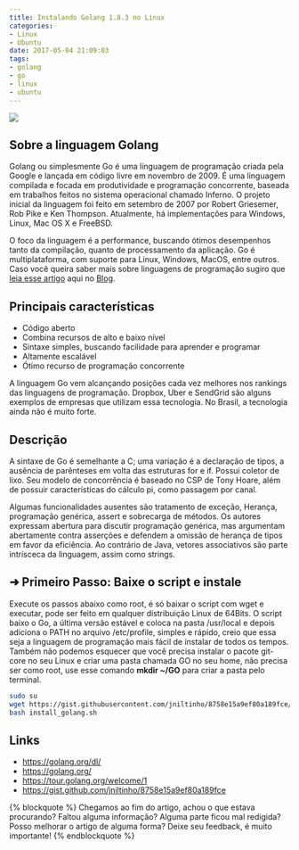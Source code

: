 ```yaml
---
title: Instalando Golang 1.8.3 no Linux
categories:
- Linux
- Ubuntu
date: 2017-05-04 21:09:03
tags:
- golang
- go
- linux
- ubuntu
---
```


![](/images/golang.png)

## Sobre a linguagem Golang

Golang ou simplesmente Go é uma linguagem de programação criada pela Google e lançada em código livre em novembro de 2009. É uma linguagem compilada e focada em produtividade e programação concorrente, baseada em trabalhos feitos no sistema operacional chamado Inferno. O projeto inicial da linguagem foi feito em setembro de 2007 por Robert Griesemer, Rob Pike e Ken Thompson.
Atualmente, há implementações para Windows, Linux, Mac OS X e FreeBSD.
<!-- more -->
O foco da linguagem é a performance, buscando ótimos desempenhos tanto da compilação, quanto de processamento da aplicação. Go é multiplataforma, com suporte para Linux, Windows, MacOS, entre outros.
Caso você queira saber mais sobre linguagens de programação sugiro que [leia esse artigo](/2017/05/linguagens-de-programacao/) aqui no [Blog](http://www.linuxpro.com.br).

## Principais características

  * Código aberto
  * Combina recursos de alto e baixo nível
  * Sintaxe simples, buscando facilidade para aprender e programar
  * Altamente escalável
  * Ótimo recurso de programação concorrente

A linguagem Go vem alcançando posições cada vez melhores nos rankings das linguagens de programação. Dropbox, Uber e SendGrid são alguns exemplos de empresas que utilizam essa tecnologia. No Brasil, a tecnologia ainda não é muito forte.

## Descrição

A sintaxe de Go é semelhante a C; uma variação é a declaração de tipos, a ausência de parênteses em volta das estruturas for e if. Possui coletor de lixo. Seu modelo de concorrência é baseado no CSP de Tony Hoare, além de possuir características do cálculo pi, como passagem por canal.

Algumas funcionalidades ausentes são tratamento de exceção, Herança, programação genérica, assert e sobrecarga de métodos. Os autores expressam abertura para discutir programação genérica, mas argumentam abertamente contra asserções e defendem a omissão de herança de tipos em favor da eficiência. Ao contrário de Java, vetores associativos são parte intrísceca da linguagem, assim como strings.

## **➜ Primeiro Passo:** Baixe o script e instale

Execute os passos abaixo como root, é só baixar o script com wget e executar, pode ser feito em qualquer distribuição Linux de 64Bits.
O script baixo o Go, a última versão estável e coloca na pasta /usr/local e depois adiciona o PATH no arquivo /etc/profile, simples e rápido, creio que essa seja a linguagem de programação mais fácil de instalar de todos os tempos.
Também não podemos esquecer que você precisa instalar o pacote git-core no seu Linux e criar uma pasta chamada GO no seu home, não precisa ser como root, use esse comando **mkdir ~/GO** para criar a pasta pelo terminal.



```bash Instalando Golang Linux
sudo su
wget https://gist.githubusercontent.com/jniltinho/8758e15a9ef80a189fce/raw/541bfba4033efabd77824df62e74025fc600de62/install_golang.sh
bash install_golang.sh
```

## Links

  * https://golang.org/dl/
  * https://golang.org/
  * https://tour.golang.org/welcome/1
  * https://gist.github.com/jniltinho/8758e15a9ef80a189fce

{% blockquote %}
Chegamos ao fim do artigo, achou o que estava procurando?
Faltou alguma informação?
Alguma parte ficou mal redigida?
Posso melhorar o artigo de alguma forma? Deixe seu feedback, é muito importante!
{% endblockquote %}